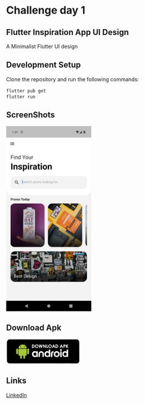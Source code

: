 # Challenge day 1

## Flutter Inspiration App UI Design

A Minimalist Flutter UI design

## Development Setup

Clone the repository and run the following commands:

```
flutter pub get
flutter run
```

## ScreenShots

<img src="Screenshot.png" height="500em" />

## Download Apk

<a href="app-release.apk" download><img src="downloader.png" width="200"></a>

## Links

[LinkedIn](https://www.linkedin.com/in/muhammad-bilal-b414b8296/)
